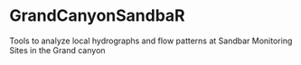 # GrandCanyonSandbaR
Tools to analyze local hydrographs and flow patterns at Sandbar Monitoring Sites in the Grand canyon

